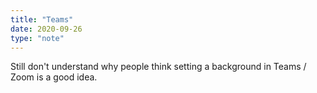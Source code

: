 ```yaml
---
title: "Teams"
date: 2020-09-26
type: "note"
---
```


Still don't understand why people think setting a background in Teams / Zoom is a good idea.
